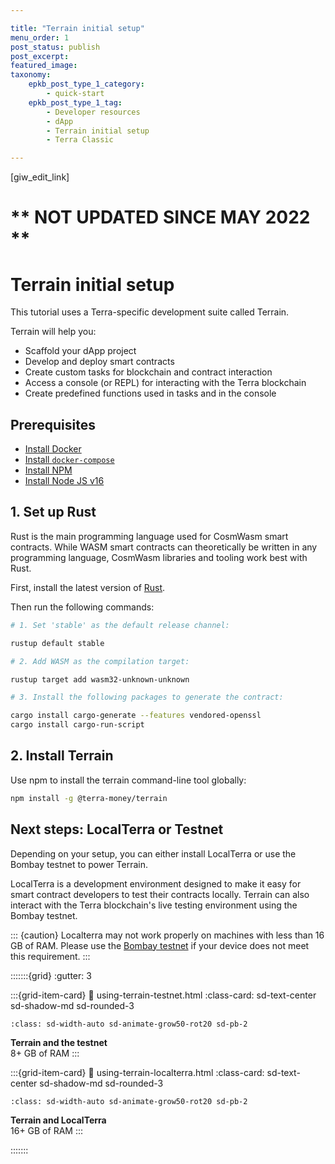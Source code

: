 ```yaml
---

title: "Terrain initial setup"
menu_order: 1
post_status: publish
post_excerpt: 
featured_image: 
taxonomy:
    epkb_post_type_1_category:
        - quick-start
    epkb_post_type_1_tag:
        - Developer resources
        - dApp
        - Terrain initial setup
        - Terra Classic

---
```

<p>[giw_edit_link]</p>

# ** NOT UPDATED SINCE MAY 2022 **

# Terrain initial setup

This tutorial uses a Terra-specific development suite called Terrain.

Terrain will help you:

* Scaffold your dApp project
* Develop and deploy smart contracts
* Create custom tasks for blockchain and contract interaction
* Access a console (or REPL) for interacting with the Terra blockchain
* Create predefined functions used in tasks and in the console

## Prerequisites

- [Install Docker](https://www.docker.com/)
- [Install `docker-compose`](https://github.com/docker/compose)
- [Install NPM](https://www.npmjs.com/)
- [Install Node JS v16](https://nodejs.org/download/release/latest-v16.x/)

## 1. Set up Rust

Rust is the main programming language used for CosmWasm smart contracts. While WASM smart contracts can theoretically be written in any programming language, CosmWasm libraries and tooling work best with Rust.

First, install the latest version of [Rust](https://www.rust-lang.org/tools/install).  

Then run the following commands:

```sh
# 1. Set 'stable' as the default release channel:

rustup default stable

# 2. Add WASM as the compilation target:

rustup target add wasm32-unknown-unknown

# 3. Install the following packages to generate the contract:

cargo install cargo-generate --features vendored-openssl
cargo install cargo-run-script
```

## 2. Install Terrain

Use npm to install the terrain command-line tool globally:

```sh
npm install -g @terra-money/terrain
```

 
## Next steps: LocalTerra or Testnet

Depending on your setup, you can either install LocalTerra or use the Bombay testnet to power Terrain. 

LocalTerra is a development environment designed to make it easy for smart contract developers to test their contracts locally. Terrain can also interact with the Terra blockchain's live testing environment using the Bombay testnet. 

::: {caution}
Localterra may not work properly on machines with less than 16 GB of RAM. Please use the [Bombay testnet](using-terrain-testnet.md) if your device does not meet this requirement.
:::

:::::::{grid}
:gutter: 3

:::{grid-item-card}
:link: using-terrain-testnet.html
:class-card: sd-text-center sd-shadow-md sd-rounded-3
```{image} /img/icon_node.svg
:class: sd-width-auto sd-animate-grow50-rot20 sd-pb-2
```
**Terrain and the testnet**  
8+ GB of RAM
:::

:::{grid-item-card}
:link: using-terrain-localterra.html
:class-card: sd-text-center sd-shadow-md sd-rounded-3
```{image} /img/LocalTerra.svg
:class: sd-width-auto sd-animate-grow50-rot20 sd-pb-2
```
**Terrain and LocalTerra**  
16+ GB of RAM
:::


:::::::
